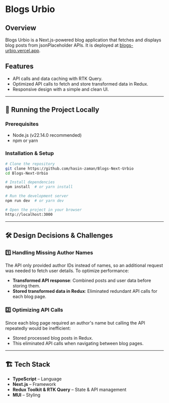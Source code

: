 # Blogs Urbio

## Overview
Blogs Urbio is a Next.js-powered blog application that fetches and displays blog posts from jsonPlaceholder APIs. It is deployed at [blogs-urbio.vercel.app](https://blogs-urbio.vercel.app/).

## Features
- API calls and data caching with RTK Query.
- Optimized API calls to fetch and store transformed data in Redux.
- Responsive design with a simple and clean UI.

---

## 🚀 Running the Project Locally

### Prerequisites
- Node.js (v22.14.0 recommended)
- npm or yarn

### Installation & Setup
```bash
# Clone the repository
git clone https://github.com/hasin-zaman/Blogs-Next-Urbio
cd Blogs-Next-Urbio

# Install dependencies
npm install  # or yarn install

# Run the development server
npm run dev  # or yarn dev

# Open the project in your browser
http://localhost:3000
```

---

## 🛠 Design Decisions & Challenges

### 1️⃣ Handling Missing Author Names
The API only provided author IDs instead of names, so an additional request was needed to fetch user details. To optimize performance:
- **Transformed API response**: Combined posts and user data before storing them.
- **Stored transformed data in Redux**: Eliminated redundant API calls for each blog page.

### 2️⃣ Optimizing API Calls
Since each blog page required an author's name but calling the API repeatedly would be inefficient:
- Stored processed blog posts in Redux.
- This eliminated API calls when navigating between blog pages.

---

## 🏗 Tech Stack
- **TypeScript** – Language
- **Next.js** – Framework
- **Redux Toolkit & RTK Query** – State & API management
- **MUI** – Styling
